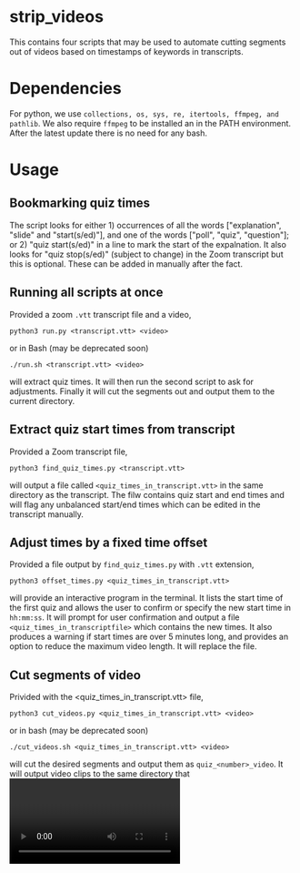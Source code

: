 # strip_videos
This contains four scripts that may be used to automate cutting segments out of videos based on timestamps of keywords in transcripts.

# Dependencies
For python, we use ```collections, os, sys, re, itertools, ffmpeg, and pathlib```. We also require ```ffmpeg``` to be installed an in the PATH environment. After the latest update there is no need for any bash.

# Usage
## Bookmarking quiz times
The script looks for either 1) occurrences of all the words ["explanation", "slide" and "start(s/ed)"], and one of the words ["poll", "quiz", "question"]; or 2) "quiz start(s/ed)" in a line to mark the start of the expalnation. It also looks for "quiz stop(s/ed)" (subject to change) in the Zoom transcript but this is optional. These can be added in manually after the fact.

## Running all scripts at once
Provided a zoom ```.vtt``` transcript file and a video, 
```
python3 run.py <transcript.vtt> <video>
```
or in Bash (may be deprecated soon)
```
./run.sh <transcript.vtt> <video>
```
will extract quiz times. It will then run the second script to ask for adjustments. Finally it will cut the segments out and output them to the current directory.

## Extract quiz start times from transcript
Provided a Zoom transcript file,
```
python3 find_quiz_times.py <transcript.vtt>
```
will output a file called ```<quiz_times_in_transcript.vtt>``` in the same directory as the transcript. The filw contains quiz start and end times and will flag any unbalanced start/end times which can be edited in the transcript manually. 

## Adjust times by a fixed time offset
Provided a file output by ```find_quiz_times.py``` with ```.vtt``` extension, 
```
python3 offset_times.py <quiz_times_in_transcript.vtt>
```
will provide an interactive program in the terminal. It lists the start time of the first quiz and allows the user to confirm or specify the new start time in ```hh:mm:ss```. It will prompt for user confirmation and output a file ```<quiz_times_in_transcriptfile>``` which contains the new times. It also produces a warning if start times are over 5 minutes long, and provides an option to reduce the maximum video length. It will replace the file.

## Cut segments of video
Privided with the <quiz_times_in_transcript.vtt> file,
```
python3 cut_videos.py <quiz_times_in_transcript.vtt> <video>
```
or in bash (may be deprecated soon)
```
./cut_videos.sh <quiz_times_in_transcript.vtt> <video>
```
will cut the desired segments and output them as ```quiz_<number>_video```. It will output video clips to the same directory that <video> is in.



